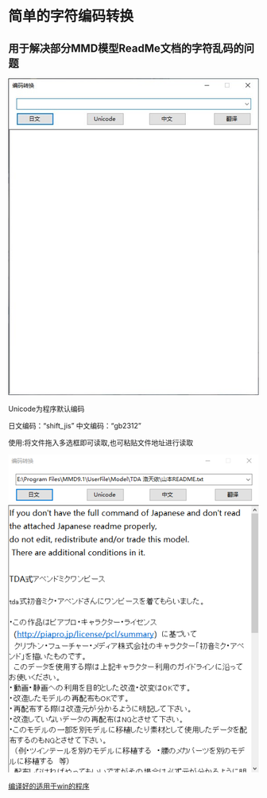 # 简单的字符编码转换
## 用于解决部分MMD模型ReadMe文档的字符乱码的问题

![程序截图](https://github.com/In-clude/Character-encoding/blob/master/%E6%88%AA%E5%9B%BE/%E7%A8%8B%E5%BA%8F%E6%88%AA%E5%9B%BE0.jpg?raw=true)

 Unicode为程序默认编码
 
 日文编码：“shift_jis” 中文编码：“gb2312”

 使用:将文件拖入多选框即可读取,也可粘贴文件地址进行读取

![使用](https://github.com/In-clude/Character-encoding/blob/master/%E6%88%AA%E5%9B%BE/%E4%BD%BF%E7%94%A8%E8%AF%B4%E6%98%8Egif.gif?raw=true)

[编译好的适用于win的程序](https://raw.githubusercontent.com/In-clude/Character-encoding/master/%E7%AE%80%E5%8D%95%E7%9A%84%E5%AD%97%E7%AC%A6%E7%BC%96%E7%A0%81%E8%BD%AC%E6%8D%A2(%E5%B7%B2%E7%BC%96%E8%AF%91%E5%A5%BD%E7%9A%84.exe).zip)


